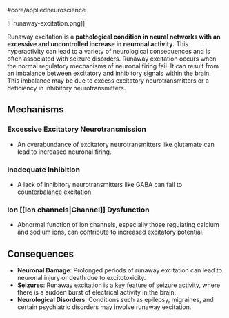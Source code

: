 #core/appliedneuroscience

![[runaway-excitation.png]]

Runaway excitation is a **pathological condition in neural networks with an excessive and uncontrolled increase in neuronal activity.** This hyperactivity can lead to a variety of neurological consequences and is often associated with seizure disorders. Runaway excitation occurs when the normal regulatory mechanisms of neuronal firing fail. It can result from an imbalance between excitatory and inhibitory signals within the brain. This imbalance may be due to excess excitatory neurotransmitters or a deficiency in inhibitory neurotransmitters.

## Mechanisms

### Excessive Excitatory Neurotransmission

- An overabundance of excitatory neurotransmitters like glutamate can lead to increased neuronal firing.

### Inadequate Inhibition

- A lack of inhibitory neurotransmitters like GABA can fail to counterbalance excitation.

### Ion [[Ion channels|Channel]] Dysfunction

- Abnormal function of ion channels, especially those regulating calcium and sodium ions, can contribute to increased excitatory potential.

## Consequences

- **Neuronal Damage**: Prolonged periods of runaway excitation can lead to neuronal injury or death due to excitotoxicity.
- **Seizures**: Runaway excitation is a key feature of seizure activity, where there is a sudden burst of electrical activity in the brain.
- **Neurological Disorders**: Conditions such as epilepsy, migraines, and certain psychiatric disorders may involve runaway excitation.
